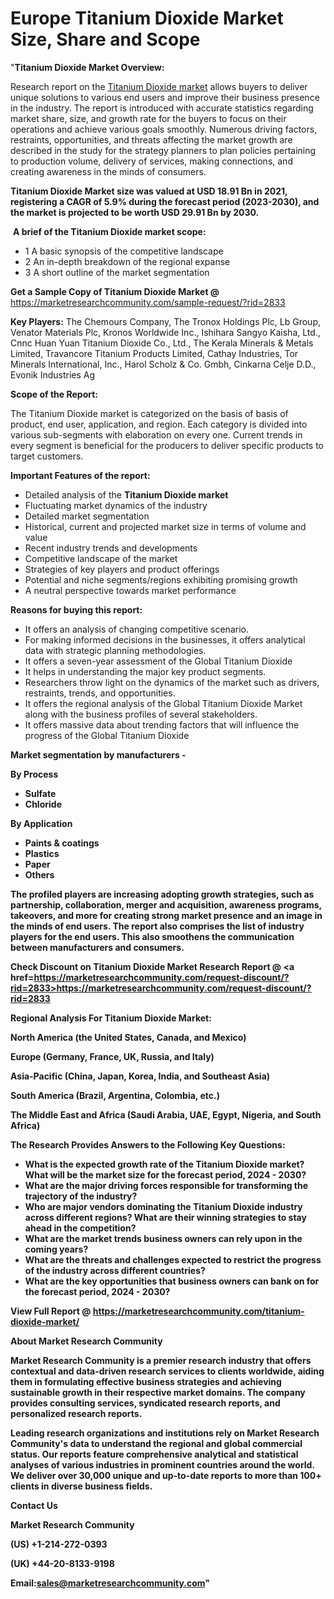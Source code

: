 # Europe Titanium Dioxide Market Size, Share and Scope
"<strong>Titanium Dioxide Market Overview:</strong>

Research report on the <a href=https://marketresearchcommunity.com/titanium-dioxide-market/>Titanium Dioxide market</a> allows buyers to deliver unique solutions to various end users and improve their business presence in the industry. The report is introduced with accurate statistics regarding market share, size, and growth rate for the buyers to focus on their operations and achieve various goals smoothly. Numerous driving factors, restraints, opportunities, and threats affecting the market growth are described in the study for the strategy planners to plan policies pertaining to production volume, delivery of services, making connections, and creating awareness in the minds of consumers.

<strong>Titanium Dioxide Market size was valued at USD 18.91 Bn in 2021, registering a CAGR of 5.9% during the forecast period (2023-2030), and the market is projected to be worth USD 29.91 Bn by 2030.</strong>

 <Strong>A brief of the Titanium Dioxide market scope:</Strong>
<ul>
 <li>1  A basic synopsis of the competitive landscape</li>
 <li>2  An in-depth breakdown of the regional expanse</li>
 <li>3  A short outline of the market segmentation</li>
</ul>
<strong>Get a Sample Copy of Titanium Dioxide Market @ </b></strong><a href=https://marketresearchcommunity.com/sample-request/?rid=2833><u>https://marketresearchcommunity.com/sample-request/?rid=2833</u></a>

<strong>Key Players:</strong> 
The Chemours Company, The Tronox Holdings Plc, Lb Group, Venator Materials Plc, Kronos Worldwide Inc., Ishihara Sangyo Kaisha, Ltd., Cnnc Huan Yuan Titanium Dioxide Co., Ltd., The Kerala Minerals &amp; Metals Limited, Travancore Titanium Products Limited, Cathay Industries, Tor Minerals International, Inc., Harol Scholz &amp; Co. Gmbh, Cinkarna Celje D.D., Evonik Industries Ag

<strong>Scope of the Report:</strong>

The Titanium Dioxide market is categorized on the basis of basis of product, end user, application, and region. Each category is divided into various sub-segments with elaboration on every one. Current trends in every segment is beneficial for the producers to deliver specific products to target customers.

<strong><b>Important Features of the report:</b></strong>
<ul>
  <li>Detailed analysis of the <strong><b>Titanium Dioxide </b></strong><strong><b>market</b></strong></li>
  <li>Fluctuating market dynamics of the industry</li>
  <li>Detailed market segmentation</li>
  <li>Historical, current and projected market size in terms of volume and value</li>
  <li>Recent industry trends and developments</li>
  <li>Competitive landscape of the market</li>
  <li>Strategies of key players and product offerings</li>
  <li>Potential and niche segments/regions exhibiting promising growth</li>
  <li>A neutral perspective towards market performance</li>
</ul>
<strong><b>Reasons for buying this report:</b></strong>
<ul>
  <li>It offers an analysis of changing competitive scenario.</li>
  <li>For making informed decisions in the businesses, it offers analytical data with strategic planning methodologies.</li>
  <li>It offers a seven-year assessment of the Global Titanium Dioxide</li>
  <li>It helps in understanding the major key product segments.</li>
  <li>Researchers throw light on the dynamics of the market such as drivers, restraints, trends, and opportunities.</li>
  <li>It offers the regional analysis of the Global Titanium Dioxide Market along with the business profiles of several stakeholders.</li>
  <li>It offers massive data about trending factors that will influence the progress of the Global Titanium Dioxide</li>
</ul>

<strong>Market segmentation by manufacturers -</strong>


<strong><strong>By Process</strong></h4>
<ul>
 	<li>Sulfate</li>
 	<li>Chloride</li>
</ul>
<strong><strong>By Application</strong></h4>
<ul>
 	<li>Paints &amp; coatings</li>
 	<li>Plastics</li>
 	<li>Paper</li>
 	<li>Others</li>
</ul>

The profiled players are increasing adopting growth strategies, such as partnership, collaboration, merger and acquisition, awareness programs, takeovers, and more for creating strong market presence and an image in the minds of end users. The report also comprises the list of industry players for the end users. This also smoothens the communication between manufacturers and consumers.

<strong><b>Check Discount on Titanium Dioxide Market Research Report @ </b></strong><a href=https://marketresearchcommunity.com/request-discount/?rid=2833><u>https://marketresearchcommunity.com/request-discount/?rid=2833</u></a>

<strong>Regional Analysis For Titanium Dioxide Market:</strong>

<strong>North America</strong> (the United States, Canada, and Mexico)

<strong>Europe</strong> (Germany, France, UK, Russia, and Italy)

<strong>Asia-Pacific</strong> (China, Japan, Korea, India, and Southeast Asia)

<strong>South America</strong> (Brazil, Argentina, Colombia, etc.)

<strong>The Middle East and Africa</strong> (Saudi Arabia, UAE, Egypt, Nigeria, and South Africa)

<strong>The Research Provides Answers to the Following Key Questions:</strong>
<ul>
 	<li>What is the expected growth rate of the Titanium Dioxide market? What will be the market size for the forecast period, 2024 - 2030?</li>
 	<li>What are the major driving forces responsible for transforming the trajectory of the industry?</li>
 	<li>Who are major vendors dominating the Titanium Dioxide industry across different regions? What are their winning strategies to stay ahead in the competition?</li>
 	<li>What are the market trends business owners can rely upon in the coming years?</li>
 	<li>What are the threats and challenges expected to restrict the progress of the industry across different countries?</li>
 	<li>What are the key opportunities that business owners can bank on for the forecast period, 2024 - 2030?</li>
</ul>

<strong>View Full Report @</strong> <a href=https://marketresearchcommunity.com/titanium-dioxide-market/>https://marketresearchcommunity.com/titanium-dioxide-market/</a>

<strong>About Market Research Community</strong>

Market Research Community is a premier research industry that offers contextual and data-driven research services to clients worldwide, aiding them in formulating effective business strategies and achieving sustainable growth in their respective market domains. The company provides consulting services, syndicated research reports, and personalized research reports.

Leading research organizations and institutions rely on Market Research Community's data to understand the regional and global commercial status. Our reports feature comprehensive analytical and statistical analyses of various industries in prominent countries around the world. We deliver over 30,000 unique and up-to-date reports to more than 100+ clients in diverse business fields.

<strong>Contact Us</strong>

<strong>Market Research Community</strong>

(US) +1-214-272-0393

(UK) +44-20-8133-9198

<strong>Email:</strong>sales@marketresearchcommunity.com"
